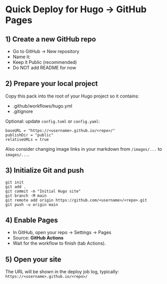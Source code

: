 # Quick Deploy for Hugo → GitHub Pages

## 1) Create a new GitHub repo
- Go to GitHub → New repository
- Name it: <repo>
- Keep it Public (recommended)
- Do NOT add README for now

## 2) Prepare your local project
Copy this pack into the root of your Hugo project so it contains:

- .github/workflows/hugo.yml
- .gitignore

Optional: update `config.toml` or `config.yaml`:
```
baseURL = "https://<username>.github.io/<repo>/"
publishDir = "public"
relativeURLs = true
```

Also consider changing image links in your markdown from `/images/...` to `images/...`.

## 3) Initialize Git and push
```
git init
git add .
git commit -m "Initial Hugo site"
git branch -M main
git remote add origin https://github.com/<username>/<repo>.git
git push -u origin main
```

## 4) Enable Pages
- In GitHub, open your repo → Settings → Pages
- Source: **GitHub Actions**
- Wait for the workflow to finish (tab Actions).

## 5) Open your site
The URL will be shown in the deploy job log, typically:
`https://<username>.github.io/<repo>/`
